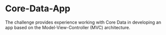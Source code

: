 # Core-Data-App
The challenge provides experience working with Core Data in developing an app based on the Model-View-Controller (MVC) architecture.
